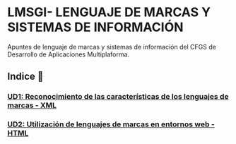 # LMSGI- LENGUAJE DE MARCAS Y SISTEMAS DE INFORMACIÓN

Apuntes de lenguaje de marcas y sistemas de información del CFGS de Desarrollo de Aplicaciones Multiplaforma.

## Indice 🚀

### [UD1: Reconocimiento de las características de los lenguajes de marcas - XML](XML.md)
### [UD2: Utilización de lenguajes de marcas en entornos web - HTML](HTML.md)
